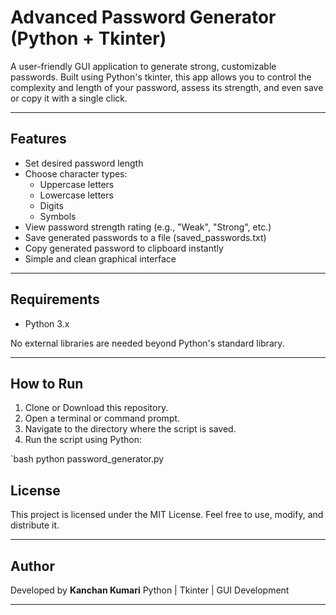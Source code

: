 # Advanced Password Generator (Python + Tkinter)

A user-friendly GUI application to generate strong, customizable passwords. Built using Python's tkinter, this app allows you to control the complexity and length of your password, assess its strength, and even save or copy it with a single click.

---

## Features

- Set desired password length
- Choose character types:
  - Uppercase letters
  - Lowercase letters
  - Digits
  - Symbols
- View password strength rating (e.g., "Weak", "Strong", etc.)
- Save generated passwords to a file (saved_passwords.txt)
- Copy generated password to clipboard instantly
- Simple and clean graphical interface

---

## Requirements

- Python 3.x

No external libraries are needed beyond Python's standard library.

---

## How to Run

1. Clone or Download this repository.
2. Open a terminal or command prompt.
3. Navigate to the directory where the script is saved.
4. Run the script using Python:

`bash
python password_generator.py

## License

This project is licensed under the MIT License.
Feel free to use, modify, and distribute it.


---

## Author

Developed by **Kanchan Kumari**
Python | Tkinter | GUI Development

---